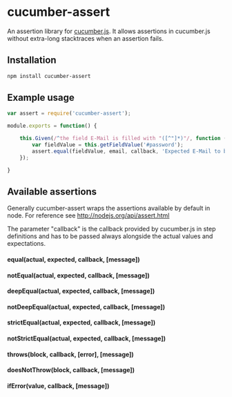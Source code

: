 cucumber-assert
===============
An assertion library for [cucumber.js](https://github.com/cucumber/cucumber-js). It allows assertions in cucumber.js without extra-long stacktraces when an assertion fails.

## Installation
```bash
npm install cucumber-assert
```

## Example usage
```javascript
var assert = require('cucumber-assert');

module.exports = function() {

	this.Given(/^the field E-Mail is filled with "([^"]*)"/, function (email, callback) {
		var fieldValue = this.getFieldValue('#password');
		assert.equal(fieldValue, email, callback, 'Expected E-Mail to be ' + email);
	});

}
```

## Available assertions
Generally cucumber-assert wraps the assertions available by default in node. For reference see http://nodejs.org/api/assert.html

The parameter "callback" is the callback provided by cucumber.js in step definitions and has to be passed always alongside the actual values and expectations.

#### equal(actual, expected, callback, [message])
#### notEqual(actual, expected, callback, [message])
#### deepEqual(actual, expected, callback, [message])
#### notDeepEqual(actual, expected, callback, [message])
#### strictEqual(actual, expected, callback, [message])
#### notStrictEqual(actual, expected, callback, [message])
#### throws(block, callback, [error], [message])
#### doesNotThrow(block, callback, [message])
#### ifError(value, callback, [message])
